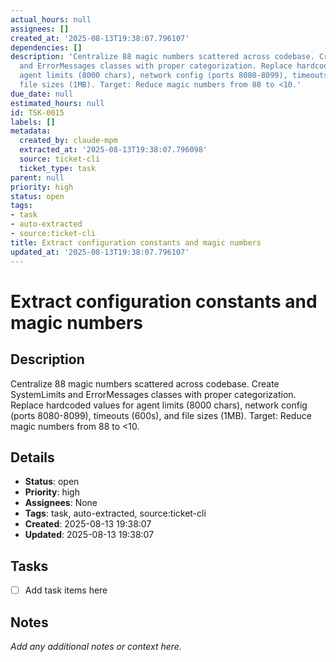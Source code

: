 ```yaml
---
actual_hours: null
assignees: []
created_at: '2025-08-13T19:38:07.796107'
dependencies: []
description: 'Centralize 88 magic numbers scattered across codebase. Create SystemLimits
  and ErrorMessages classes with proper categorization. Replace hardcoded values for
  agent limits (8000 chars), network config (ports 8080-8099), timeouts (600s), and
  file sizes (1MB). Target: Reduce magic numbers from 88 to <10.'
due_date: null
estimated_hours: null
id: TSK-0015
labels: []
metadata:
  created_by: claude-mpm
  extracted_at: '2025-08-13T19:38:07.796098'
  source: ticket-cli
  ticket_type: task
parent: null
priority: high
status: open
tags:
- task
- auto-extracted
- source:ticket-cli
title: Extract configuration constants and magic numbers
updated_at: '2025-08-13T19:38:07.796107'
---
```


# Extract configuration constants and magic numbers

## Description
Centralize 88 magic numbers scattered across codebase. Create SystemLimits and ErrorMessages classes with proper categorization. Replace hardcoded values for agent limits (8000 chars), network config (ports 8080-8099), timeouts (600s), and file sizes (1MB). Target: Reduce magic numbers from 88 to <10.

## Details
- **Status**: open
- **Priority**: high
- **Assignees**: None
- **Tags**: task, auto-extracted, source:ticket-cli
- **Created**: 2025-08-13 19:38:07
- **Updated**: 2025-08-13 19:38:07

## Tasks
- [ ] Add task items here

## Notes
_Add any additional notes or context here._
